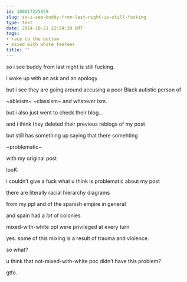 ```yaml
---
id: 100617225959
slug: so-i-see-buddy-from-last-night-is-still-fucking
type: text
date: 2014-10-21 22:24:30 GMT
tags:
- race to the bottom
- mixed with white feefees
title: ''
---
```

<p>so i see buddy from last night is still fucking.</p>

<p>i woke up with an ask and an apology</p>

<p>but i see they are going around accusing a poor Black autistic person of</p>

<p>~ableism~ ~classism~ and whatever ism.</p>

<p>but i also just went to check their blog&#8230;</p>

<p>and i think they deleted their previous reblogs of my post</p>

<p>but still has something up saying that there somehting</p>

<p>~problematic~</p>

<p>with my original post</p>

<p>looK:</p>

<p>i couldn&#8217;t give a fuck what u think is problematic about my post</p>

<p>there are literally racial hierarchy diagrams</p>

<p>from my ppl and of the spanish empire in general</p>

<p>and spain had a <em>lot</em> of colonies</p>

<p>mixed-with-white ppl were privileged at every turn</p>

<p>yes. some of this mixing is a result of trauma and violence.</p>

<p>so what?</p>

<p>u think that not-mixed-with-white poc didn&#8217;t have this problem?</p>

<p>gtfo.</p>